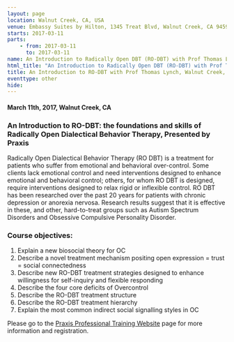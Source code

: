 ```yaml
---
layout: page
location: Walnut Creek, CA, USA
venue: Embassy Suites by Hilton, 1345 Treat Blvd, Walnut Creek, CA 94597
starts: 2017-03-11
parts:
    - from: 2017-03-11
      to: 2017-03-11
name: An Introduction to Radically Open DBT (RO-DBT) with Prof Thomas Lynch, Praxis
html_title: "An Introduction to Radically Open DBT (RO-DBT) with Prof Thomas Lynch"
title: An Introduction to RO-DBT with Prof Thomas Lynch, Walnut Creek, CA
eventtype: other
hide:  
---
```


#### March 11th, 2017, Walnut Creek, CA

### An Introduction to RO-DBT: the foundations and skills of Radically Open Dialectical Behavior Therapy, Presented by Praxis
Radically Open Dialectical Behavior Therapy (RO DBT) is a treatment for patients who suffer from emotional and behavioral over-control. Some clients lack emotional control and need interventions designed to enhance emotional and behavioral control; others, for whom RO DBT is designed, require interventions designed to relax rigid or inflexible control. RO DBT has been researched over the past 20 years for patients with chronic depression or anorexia nervosa. Research results suggest that it is effective in these, and other, hard-to-treat groups such as Autism Spectrum Disorders and Obsessive Compulsive Personality Disorder.

### Course objectives:
1. Explain a new biosocial theory for OC
2. Describe a novel treatment mechanism positing open expression = trust = social connectedness
3. Describe new RO-DBT treatment strategies designed to enhance willingness for self-inquiry and flexible responding
4. Describe the four core deficits of Overcontrol
5. Describe the RO-DBT treatment structure
6. Describe the RO-DBT treatment hierarchy
7. Explain the most common indirect social signalling styles in OC

Please go to the [Praxis Professional Training Website](http://www.cvent.com/events/introduction-to-ro-dbt/event-summary-e2c20d4f228343ba8d0835f6f9873bc7.aspx?RefID=drupal) page for more information and registration.
